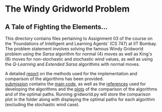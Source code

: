 # The Windy Gridworld Problem
## A Tale of Fighting the Elements...

This directory contains files pertaining to Assignment 03 of the course on the 'Foundations of Intelligent and Learning Agents' (CS 747) at IIT Bombay. The problem statement involves solving the famous Windy Gridworld problem using the *Sarsa* algorithm for normal (4) moves as well as King's (8) moves for non-stochastic and stochastic wind values, as well as using the *Q-Learning* and *Extended Sarsa* algorithms with normal moves.  

A detailed [report](./Report.pdf) on the methods used for the implementation and comparison of the algorithms has been provided.  
[submission](./submission) contains the [main code](./submission/gridworld.py), as well as the [references](./submission/references.txt) used for developing the algorithms and the [plots](./submission/plots) of the comparison of the algorithms and of the optimal paths. Running gridworld.py will store the comparison plot in the folder along with displaying the optimal paths for each algorithm (excluding the stochastic wind case).